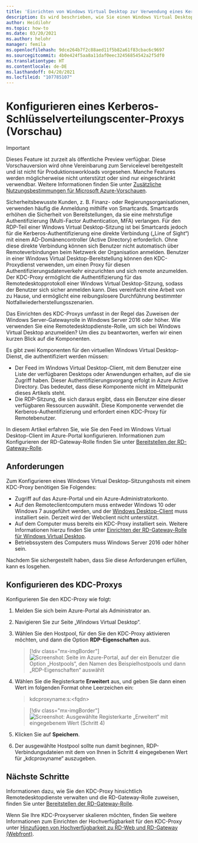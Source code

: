 ```yaml
---
title: 'Einrichten von Windows Virtual Desktop zur Verwendung eines Kerberos-Schlüsselverteilungscenter-Proxys: Azure'
description: Es wird beschrieben, wie Sie einen Windows Virtual Desktop-Hostpool für die Verwendung eines Kerberos-Schlüsselverteilungscenter-Proxys einrichten.
author: Heidilohr
ms.topic: how-to
ms.date: 03/20/2021
ms.author: helohr
manager: femila
ms.openlocfilehash: 9dce264b7f2c88aed11f5b82a61f83cbac6c9697
ms.sourcegitcommit: 4b0e424f5aa8a11daf0eec32456854542a2f5df0
ms.translationtype: HT
ms.contentlocale: de-DE
ms.lasthandoff: 04/20/2021
ms.locfileid: "107785107"
---
```

# <a name="configure-a-kerberos-key-distribution-center-proxy-preview"></a>Konfigurieren eines Kerberos-Schlüsselverteilungscenter-Proxys (Vorschau)

> [!IMPORTANT]
> Dieses Feature ist zurzeit als öffentliche Preview verfügbar.
> Diese Vorschauversion wird ohne Vereinbarung zum Servicelevel bereitgestellt und ist nicht für Produktionsworkloads vorgesehen. Manche Features werden möglicherweise nicht unterstützt oder sind nur eingeschränkt verwendbar.
> Weitere Informationen finden Sie unter [Zusätzliche Nutzungsbestimmungen für Microsoft Azure-Vorschauen](https://azure.microsoft.com/support/legal/preview-supplemental-terms/).

Sicherheitsbewusste Kunden, z. B. Finanz- oder Regierungsorganisationen, verwenden häufig die Anmeldung mithilfe von Smartcards. Smartcards erhöhen die Sicherheit von Bereitstellungen, da sie eine mehrstufige Authentifizierung (Multi-Factor Authentication, MFA) verlangen. Für den RDP-Teil einer Windows Virtual Desktop-Sitzung ist bei Smartcards jedoch für die Kerberos-Authentifizierung eine direkte Verbindung („Line of Sight“) mit einem AD-Domänencontroller (Active Directory) erforderlich. Ohne diese direkte Verbindung können sich Benutzer nicht automatisch über Remoteverbindungen beim Netzwerk der Organisation anmelden. Benutzer in einer Windows Virtual Desktop-Bereitstellung können den KDC-Proxydienst verwenden, um einen Proxy für diesen Authentifizierungsdatenverkehr einzurichten und sich remote anzumelden. Der KDC-Proxy ermöglicht die Authentifizierung für das Remotedesktopprotokoll einer Windows Virtual Desktop-Sitzung, sodass der Benutzer sich sicher anmelden kann. Dies vereinfacht eine Arbeit von zu Hause, und ermöglicht eine reibungslosere Durchführung bestimmter Notfallwiederherstellungsszenarien.

Das Einrichten des KDC-Proxys umfasst in der Regel das Zuweisen der Windows Server-Gatewayrolle in Windows Server 2016 oder höher. Wie verwenden Sie eine Remotedesktopdienste-Rolle, um sich bei Windows Virtual Desktop anzumelden? Um dies zu beantworten, werfen wir einen kurzen Blick auf die Komponenten.

Es gibt zwei Komponenten für den virtuellen Windows Virtual Desktop-Dienst, die authentifiziert werden müssen:

- Der Feed im Windows Virtual Desktop-Client, mit dem Benutzer eine Liste der verfügbaren Desktops oder Anwendungen erhalten, auf die sie Zugriff haben. Dieser Authentifizierungsvorgang erfolgt in Azure Active Directory. Das bedeutet, dass diese Komponente nicht im Mittelpunkt dieses Artikels steht.
- Die RDP-Sitzung, die sich daraus ergibt, dass ein Benutzer eine dieser verfügbaren Ressourcen auswählt. Diese Komponente verwendet die Kerberos-Authentifizierung und erfordert einen KDC-Proxy für Remotebenutzer.

In diesem Artikel erfahren Sie, wie Sie den Feed im Windows Virtual Desktop-Client im Azure-Portal konfigurieren. Informationen zum Konfigurieren der RD-Gateway-Rolle finden Sie unter [Bereitstellen der RD-Gateway-Rolle](/azure/virtual-desktop/rd-gateway-role).

## <a name="requirements"></a>Anforderungen

Zum Konfigurieren eines Windows Virtual Desktop-Sitzungshosts mit einem KDC-Proxy benötigen Sie Folgendes:

- Zugriff auf das Azure-Portal und ein Azure-Administratorkonto.
- Auf den Remoteclientcomputern muss entweder Windows 10 oder Windows 7 ausgeführt werden, und der [Windows Desktop-Client](/windows-server/remote/remote-desktop-services/clients/windowsdesktop) muss installiert sein. Derzeit wird der Webclient nicht unterstützt.
- Auf dem Computer muss bereits ein KDC-Proxy installiert sein. Weitere Informationen hierzu finden Sie unter [Einrichten der RD-Gateway-Rolle für Windows Virtual Desktop](rd-gateway-role.md).
- Betriebssystem des Computers muss Windows Server 2016 oder höher sein.

Nachdem Sie sichergestellt haben, dass Sie diese Anforderungen erfüllen, kann es losgehen.

## <a name="how-to-configure-the-kdc-proxy"></a>Konfigurieren des KDC-Proxys

Konfigurieren Sie den KDC-Proxy wie folgt:

1. Melden Sie sich beim Azure-Portal als Administrator an.

2. Navigieren Sie zur Seite „Windows Virtual Desktop“.

3. Wählen Sie den Hostpool, für den Sie den KDC-Proxy aktivieren möchten, und dann die Option **RDP-Eigenschaften** aus.

    > [!div class="mx-imgBorder"]
    > ![Screenshot: Seite im Azure-Portal, auf der ein Benutzer die Option „Hostpools“, den Namen des Beispielhostpools und dann „RDP-Eigenschaften“ auswählt](media/rdp-properties.png)

4. Wählen Sie die Registerkarte **Erweitert** aus, und geben Sie dann einen Wert im folgenden Format ohne Leerzeichen ein:

    
    > kdcproxyname:s:\<fqdn\>
    

    > [!div class="mx-imgBorder"]
    > ![Screenshot: Ausgewählte Registerkarte „Erweitert“ mit eingegebenem Wert (Schritt 4)](media/advanced-tab-selected.png)

5. Klicken Sie auf **Speichern**.

6. Der ausgewählte Hostpool sollte nun damit beginnen, RDP-Verbindungsdateien mit dem von Ihnen in Schritt 4 eingegebenen Wert für „kdcproxyname“ auszugeben.

## <a name="next-steps"></a>Nächste Schritte

Informationen dazu, wie Sie den KDC-Proxy hinsichtlich Remotedesktopdienste verwalten und die RD-Gateway-Rolle zuweisen, finden Sie unter [Bereitstellen der RD-Gateway-Rolle](rd-gateway-role.md).

Wenn Sie Ihre KDC-Proxyserver skalieren möchten, finden Sie weitere Informationen zum Einrichten der Hochverfügbarkeit für den KDC-Proxy unter [Hinzufügen von Hochverfügbarkeit zu RD-Web und RD-Gateway (Webfront)](/windows-server/remote/remote-desktop-services/rds-rdweb-gateway-ha).
